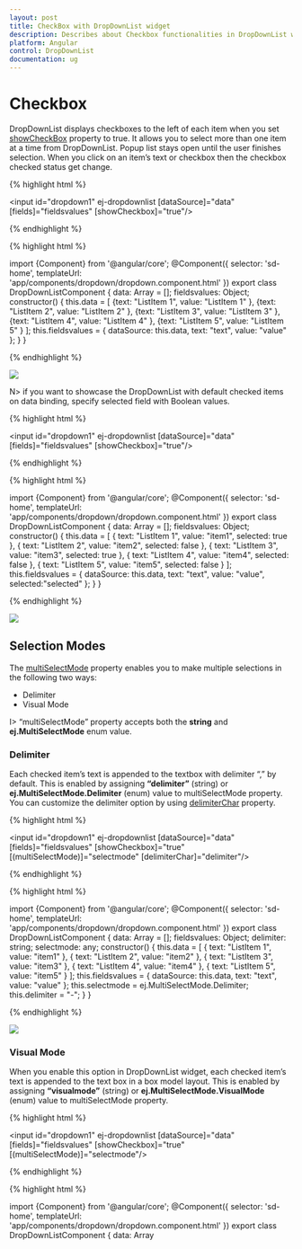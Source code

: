 ```yaml
---
layout: post
title: CheckBox with DropDownList widget 
description: Describes about Checkbox functionalities in DropDownList widget 
platform: Angular
control: DropDownList
documentation: ug
---
```


# Checkbox

DropDownList displays checkboxes to the left of each item when you set [showCheckBox](http://help.syncfusion.com/api/js/ejdropdownlist#members:showcheckbox) property to true. It allows you to select more than one item at a time from DropDownList. Popup list stays open until the user finishes selection. When you click on an item’s text or checkbox then the checkbox checked status get change.

{% highlight html %}

<input id="dropdown1" ej-dropdownlist [dataSource]="data" [fields]="fieldsvalues" [showCheckbox]="true"/>
     
{% endhighlight %}

{% highlight html %}

import {Component} from '@angular/core';
@Component({
selector: 'sd-home',
templateUrl: 'app/components/dropdown/dropdown.component.html'
})
export class DropDownListComponent {
	data: Array<Object> = [];
	fieldsvalues: Object;
	constructor() {
	this.data = [
		{text: "ListItem 1", value: "ListItem 1" },
		{text: "ListItem 2", value: "ListItem 2" },
		{text: "ListItem 3", value: "ListItem 3" },
		{text: "ListItem 4", value: "ListItem 4" },
		{text: "ListItem 5", value: "ListItem 5" }
		];
	this.fieldsvalues = { dataSource: this.data, text: "text", value: "value" };
	}
}

{% endhighlight %}

![](Checkbox_images/Checkbox_img1.png)

N> if you want to showcase the DropDownList with default checked items on data binding, specify selected field with Boolean values.

{% highlight html %}

<input id="dropdown1" ej-dropdownlist [dataSource]="data" [fields]="fieldsvalues" [showCheckbox]="true"/>
     
{% endhighlight %}

{% highlight html %}
	
import {Component} from '@angular/core';
@Component({
selector: 'sd-home',
templateUrl: 'app/components/dropdown/dropdown.component.html'
})
export class DropDownListComponent {
   	data: Array<Object> = [];
    fieldsvalues: Object;
    constructor() {
        this.data = [
            { text: "ListItem 1", value: "item1", selected: true },
            { text: "ListItem 2", value: "item2", selected: false },
            { text: "ListItem 3", value: "item3", selected: true },
            { text: "ListItem 4", value: "item4", selected: false },
            { text: "ListItem 5", value: "item5", selected: false }
        ];
        this.fieldsvalues = { dataSource: this.data, text: "text", value: "value", selected:"selected" };
    }
}

{% endhighlight %}

![](Checkbox_images/Checkbox_img2.png)

## Selection Modes

The [multiSelectMode](http://help.syncfusion.com/api/js/ejdropdownlist#members:multiselectmode) property enables you to make multiple selections in the following two ways:

* Delimiter 
* Visual Mode

I> “multiSelectMode” property accepts both the **string** and **ej.MultiSelectMode** enum value.

### Delimiter

Each checked item’s text is appended to the textbox with delimiter “,” by default. This is enabled by assigning **“delimiter”** (string) or **ej.MultiSelectMode.Delimiter** (enum) value to multiSelectMode property. You can customize the delimiter option by using [delimiterChar](http://help.syncfusion.com/api/js/ejdropdownlist#members:delimiterchar) property.

{% highlight html %}

<input id="dropdown1" ej-dropdownlist [dataSource]="data" [fields]="fieldsvalues" [showCheckbox]="true" [(multiSelectMode)]="selectmode" [delimiterChar]="delimiter"/>
     
{% endhighlight %}

{% highlight html %}
	
import {Component} from '@angular/core';
@Component({
selector: 'sd-home',
templateUrl: 'app/components/dropdown/dropdown.component.html'
})
export class DropDownListComponent {
   	data: Array<Object> = [];
    fieldsvalues: Object;
    delimiter: string;
    selectmode: any;
    constructor() {
        this.data = [
            { text: "ListItem 1", value: "item1" },
            { text: "ListItem 2", value: "item2" },
            { text: "ListItem 3", value: "item3" },
            { text: "ListItem 4", value: "item4" },
            { text: "ListItem 5", value: "item5" }
        ];
        this.fieldsvalues = { dataSource: this.data, text: "text", value: "value" };
        this.selectmode = ej.MultiSelectMode.Delimiter;
        this.delimiter = "-";
    }
}

{% endhighlight %}

![](Checkbox_images/Checkbox_img3.png)

### Visual Mode

When you enable this option in DropDownList widget, each checked item’s text is appended to the text box in a box model layout. This is enabled by assigning **“visualmode”** (string) or **ej.MultiSelectMode.VisualMode** (enum) value to multiSelectMode property.

{% highlight html %}

<input id="dropdown1" ej-dropdownlist [dataSource]="data" [fields]="fieldsvalues" [showCheckbox]="true" [(multiSelectMode)]="selectmode"/>
     
{% endhighlight %}

{% highlight html %}

import {Component} from '@angular/core';
@Component({
selector: 'sd-home',
templateUrl: 'app/components/dropdown/dropdown.component.html'
})
export class DropDownListComponent {
   	data: Array<Object> = [];
    fieldsvalues: Object;
    selectmode: any;
    constructor() {
        this.data = [
            { text: "ListItem 1", value: "item1" },
            { text: "ListItem 2", value: "item2" },
            { text: "ListItem 3", value: "item3" },
            { text: "ListItem 4", value: "item4" },
            { text: "ListItem 5", value: "item5" }
        ];
        this.fieldsvalues = { dataSource: this.data, text: "text", value: "value" };
        this.selectmode = ej.MultiSelectMode.VisualMode;
    }
}

{% endhighlight %}

![](Checkbox_images/Checkbox_img4.png)

## Check/Uncheck All

You can check/uncheck all the list items at run time by using [checkAll](http://help.syncfusion.com/api/js/ejdropdownlist#methods:checkall) and [uncheckAll](http://help.syncfusion.com/api/js/ejdropdownlist#methods:uncheckall) method. By default no item will be in checked state. 

{% highlight html %}

<input id="dropdown1" ej-dropdownlist [dataSource]="data" [fields]="fieldsvalues" [(value)]="value" [showCheckbox]="true"/>
<input type="checkbox" id="tbutton" ej-togglebutton (change)="onCheckUncheckAll($event)"/>
     
{% endhighlight %}

{% highlight html %}

import {Component} from '@angular/core';
@Component({
selector: 'sd-home',
templateUrl: 'app/components/dropdown/dropdown.component.html'
})
export class DropDownListComponent {
   	data: Array<Object> = [];
    fieldsvalues: Object;
    constructor() {
        this.data = [
            { text: "ListItem 1", value: "item1" },
            { text: "ListItem 2", value: "item2" },
            { text: "ListItem 3", value: "item3" },
            { text: "ListItem 4", value: "item4" },
            { text: "ListItem 5", value: "item5" },

        ];
        this.fieldsvalues = { text: "text", value: "value" };
    }
    onCheckUncheckAll(event) {
        var dropdownObj = $('#dropdown1').data("ejDropDownList");
        if (event.target.checked) dropdownObj.checkAll();
        else dropdownObj.unCheckAll();
    }
}

{% endhighlight %}